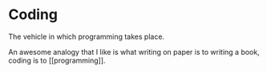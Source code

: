 # Coding

The vehicle in which programming takes place.

An awesome analogy that I like is what writing on paper is to writing a book, coding is to [[programming]].  